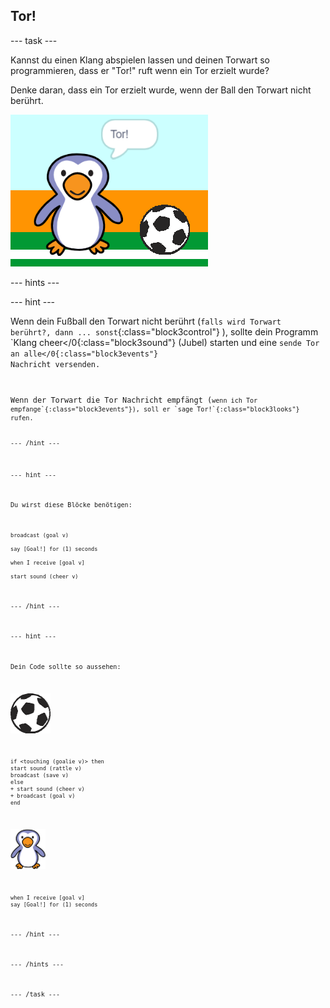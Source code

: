 ## Tor!

--- task ---

Kannst du einen Klang abspielen lassen und deinen Torwart so programmieren, dass er "Tor!" ruft wenn ein Tor erzielt wurde?

Denke daran, dass ein Tor erzielt wurde, wenn der Ball den Torwart nicht berührt.

![Screenshot](images/goalie-goal-test.png)

--- hints ---

--- hint ---

Wenn dein Fußball den Torwart nicht berührt (`falls wird Torwart berührt?, dann ... sonst`{:class="block3control"} ), sollte dein Programm `Klang cheer</0{:class="block3sound"} (Jubel) starten und eine <code>sende Tor an alle</0{:class="block3events"} Nachricht versenden.</p>

<p spaces-before="0">Wenn der Torwart die Tor Nachricht empfängt (<code>wenn ich Tor empfange`{:class="block3events"}), soll er `sage Tor!`{:class="block3looks"} rufen.

--- /hint ---

--- hint ---

Du wirst diese Blöcke benötigen:

```blocks3
broadcast (goal v)

say [Goal!] for (1) seconds

when I receive [goal v]

start sound (cheer v)
```

--- /hint ---

--- hint ---

Dein Code sollte so aussehen:

![Fußball-Sprite](images/football-sprite.png)

```blocks3
if <touching (goalie v)> then
start sound (rattle v)
broadcast (save v)
else
+ start sound (cheer v)
+ broadcast (goal v)
end
```

![Torwart-Sprite](images/goalie-sprite.png)

```blocks3
when I receive [goal v]
say [Goal!] for (1) seconds
```

--- /hint ---



--- /hints ---


--- /task ---
